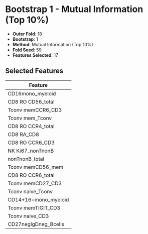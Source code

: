 # Bootstrap 1 - Mutual Information (Top 10%)

- **Outer Fold**: 18
- **Bootstrap**: 1
- **Method**: Mutual Information (Top 10%)
- **Fold Seed**: 59
- **Features Selected**: 17

## Selected Features

| Feature |
|---------|
| CD16mono_myeloid |
| CD8 RO CD56_total |
| Tconv memCCR6_CD3 |
| Tconv mem_Tconv |
| CD8 RO CCR4_total |
| CD8 RA_CD8 |
| CD8 RO CCR6_CD3 |
| NK Ki67_nonTnonB |
| nonTnonB_total |
| Tconv memCD56_mem |
| CD8 RO CCR6_total |
| Tconv memCD27_CD3 |
| Tconv naive_Tconv |
| CD14+16+mono_myeloid |
| Tconv memTIGIT_CD3 |
| Tconv naive_CD3 |
| CD27negIgDneg_Bcells |
